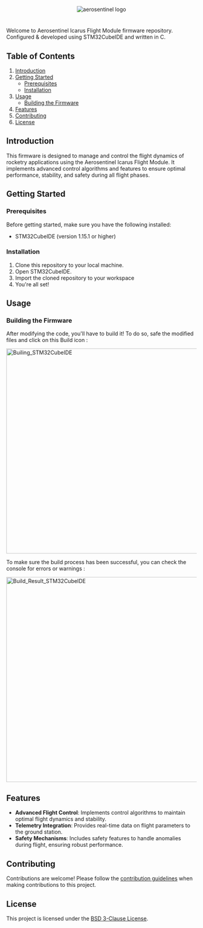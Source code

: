 <p align="center">
  <img src="https://github.com/yaxsomo/aerosentinel-icarus/assets/71334330/a51fc068-fe01-4960-b397-f21ddda334c4" alt="aerosentinel logo">
</p>

#

Welcome to Aerosentinel Icarus Flight Module firmware repository. Configured & developed using STM32CubeIDE and written in C.

## Table of Contents
1. [Introduction](#introduction)
2. [Getting Started](#getting-started)
    - [Prerequisites](#prerequisites)
    - [Installation](#installation)
3. [Usage](#usage)
    - [Building the Firmware](#building-the-firmware)
5. [Features](#features)
6. [Contributing](#contributing)
7. [License](#license)

## Introduction
This firmware is designed to manage and control the flight dynamics of rocketry applications using the Aerosentinel Icarus Flight Module. It implements advanced control algorithms and features to ensure optimal performance, stability, and safety during all flight phases.

## Getting Started

### Prerequisites
Before getting started, make sure you have the following installed:
- STM32CubeIDE (version 1.15.1 or higher)

### Installation
1. Clone this repository to your local machine.
2. Open STM32CubeIDE.
3. Import the cloned repository to your workspace
4. You're all set!

## Usage

### Building the Firmware
After modifying the code, you'll have to build it! To do so, safe the modified files and click on this Build icon :

<img width="542" alt="Builing_STM32CubeIDE" src="https://github.com/yaxsomo/Aerosentinel-Mach-10/assets/71334330/49d36bb4-e72e-46e0-b066-6b889667e3e0">

To make sure the build process has been successful, you can check the console for errors or warnings :

<img width="542" alt="Build_Result_STM32CubeIDE" src="https://github.com/yaxsomo/Aerosentinel-Mach-10/assets/71334330/89327704-94d9-4f79-b6a8-58f2b967f4f4">

## Features
- **Advanced Flight Control**: Implements control algorithms to maintain optimal flight dynamics and stability.
- **Telemetry Integration**: Provides real-time data on flight parameters to the ground station.
- **Safety Mechanisms**: Includes safety features to handle anomalies during flight, ensuring robust performance.

## Contributing
Contributions are welcome! Please follow the [contribution guidelines](CONTRIBUTING.md) when making contributions to this project.

## License
This project is licensed under the [BSD 3-Clause License](LICENSE).
